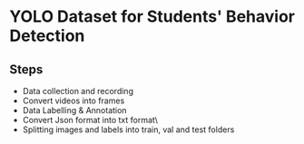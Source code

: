 # YOLO Dataset for Students' Behavior Detection

## Steps
- Data collection and recording
- Convert videos into frames
- Data Labelling & Annotation 
- Convert Json format into txt format\
- Splitting images and labels into train, val and test folders 
